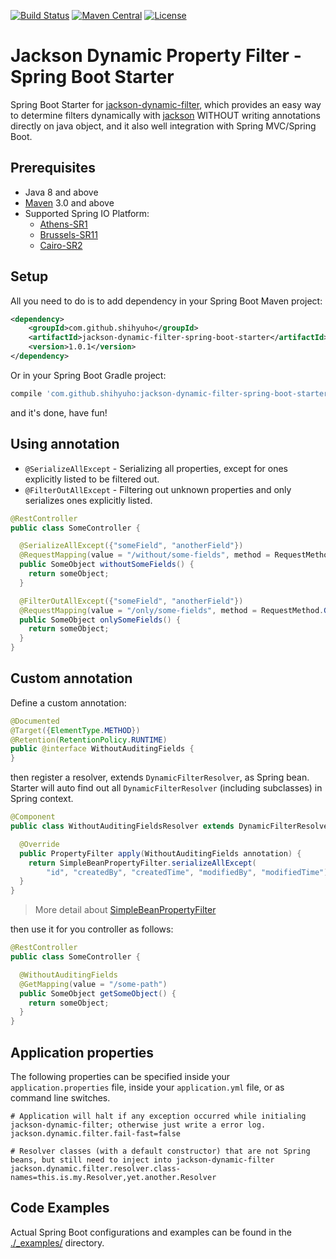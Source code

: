 [![Build Status](https://travis-ci.org/shihyuho/jackson-dynamic-filter.svg?branch=master)](https://travis-ci.org/shihyuho/jackson-dynamic-filter-spring-boot-starter
)
[![Maven Central](https://maven-badges.herokuapp.com/maven-central/com.github.shihyuho/jackson-dynamic-filter-spring-boot-starter/badge.svg)](https://maven-badges.herokuapp.com/maven-central/com.github.shihyuho/jackson-dynamic-filter-spring-boot-starter)
[![License](https://img.shields.io/badge/License-Apache%202.0-blue.svg)](https://github.com/shihyuho/jackson-dynamic-filter-spring-boot-starter/blob/master/LICENSE)

# Jackson Dynamic Property Filter - Spring Boot Starter

Spring Boot Starter for [jackson-dynamic-filter](https://github.com/shihyuho/jackson-dynamic-filter), which provides an easy way to determine filters dynamically with [jackson](https://github.com/FasterXML/jackson) WITHOUT writing annotations directly on java object, and it also well integration with Spring MVC/Spring Boot.

## Prerequisites

- Java 8 and above
- [Maven](http://maven.apache.org/) 3.0 and above
- Supported Spring IO Platform:
    - [Athens-SR1](http://docs.spring.io/platform/docs/Athens-SR1/reference/htmlsingle/#appendix-dependency-versions)
    - [Brussels-SR11](http://docs.spring.io/platform/docs/Brussels-SR11/reference/htmlsingle/#appendix-dependency-versions)
    - [Cairo-SR2](http://docs.spring.io/platform/docs/Cairo-SR2/reference/htmlsingle/#appendix-dependency-versions)

## Setup

All you need to do is to add dependency in your  Spring Boot Maven project:

```xml
<dependency>
    <groupId>com.github.shihyuho</groupId>
    <artifactId>jackson-dynamic-filter-spring-boot-starter</artifactId>
    <version>1.0.1</version>
</dependency>
```

Or in your Spring Boot Gradle project:

````groovy
compile 'com.github.shihyuho:jackson-dynamic-filter-spring-boot-starter:1.0.1'
````

and it's done, have fun!

## Using annotation

- `@SerializeAllExcept` - Serializing all properties, except for ones explicitly listed to be filtered out.
- `@FilterOutAllExcept` - Filtering out unknown properties and only serializes ones explicitly listed.

```java
@RestController
public class SomeController {

  @SerializeAllExcept({"someField", "anotherField"})
  @RequestMapping(value = "/without/some-fields", method = RequestMethod.GET)
  public SomeObject withoutSomeFields() {
    return someObject;
  }

  @FilterOutAllExcept({"someField", "anotherField"})
  @RequestMapping(value = "/only/some-fields", method = RequestMethod.GET)
  public SomeObject onlySomeFields() {
    return someObject;
  }
}
```

## Custom annotation

Define a custom annotation:

```java
@Documented
@Target({ElementType.METHOD})
@Retention(RetentionPolicy.RUNTIME)
public @interface WithoutAuditingFields {
}
```

then register a resolver, extends `DynamicFilterResolver`, as Spring bean. Starter will auto find out all `DynamicFilterResolver` (including subclasses) in Spring context.

```java
@Component
public class WithoutAuditingFieldsResolver extends DynamicFilterResolver<WithoutAuditingFields> {

  @Override
  public PropertyFilter apply(WithoutAuditingFields annotation) {
    return SimpleBeanPropertyFilter.serializeAllExcept(
        "id", "createdBy", "createdTime", "modifiedBy", "modifiedTime");
  }
}
```

> More detail about [SimpleBeanPropertyFilter](https://fasterxml.github.io/jackson-databind/javadoc/2.3.0/com/fasterxml/jackson/databind/ser/impl/SimpleBeanPropertyFilter.html)

then use it for you controller as follows:

```java
@RestController
public class SomeController {

  @WithoutAuditingFields
  @GetMapping(value = "/some-path")
  public SomeObject getSomeObject() {
    return someObject;
  }
}
```

## Application properties

The following properties can be specified inside your `application.properties` file, inside your `application.yml` file, or as command line switches. 

```properties
# Application will halt if any exception occurred while initialing jackson-dynamic-filter; otherwise just write a error log.
jackson.dynamic.filter.fail-fast=false 

# Resolver classes (with a default constructor) that are not Spring beans, but still need to inject into jackson-dynamic-filter
jackson.dynamic.filter.resolver.class-names=this.is.my.Resolver,yet.another.Resolver
```

## Code Examples

Actual Spring Boot configurations and examples can be found in the [./_examples/](_examples) directory.
